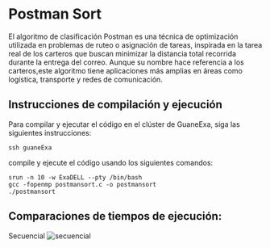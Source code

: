 # Postman Sort

El algoritmo de clasificación Postman es una técnica de optimización utilizada en problemas de ruteo o asignación de tareas, inspirada en la tarea real de los carteros que buscan minimizar la distancia total recorrida durante la entrega del correo. Aunque su nombre hace referencia a los carteros,este algoritmo tiene aplicaciones más amplias en áreas como logística, transporte y redes de comunicación.

## Instrucciones de compilación y ejecución
Para compilar y ejecutar el código en el clúster de GuaneExa, siga las siguientes instrucciones:

```shell
ssh guaneExa
```
compile y ejecute el código usando los siguientes comandos:
```shell
srun -n 10 -w ExaDELL --pty /bin/bash
gcc -fopenmp postmansort.c -o postmansort
./postmansort
```
## Comparaciones de tiempos de ejecución:
Secuencial
![secuencial](images/secuencial.png)


